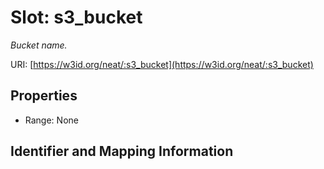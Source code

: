 # Slot: s3_bucket
_Bucket name._


URI: [https://w3id.org/neat/:s3_bucket](https://w3id.org/neat/:s3_bucket)



<!-- no inheritance hierarchy -->


## Properties

 * Range: None



## Identifier and Mapping Information





